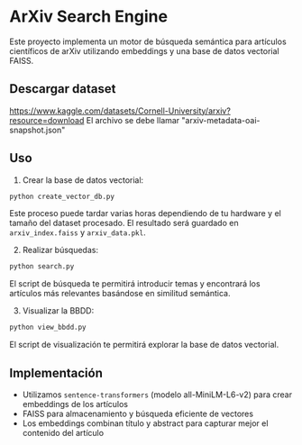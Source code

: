 # ArXiv Search Engine

Este proyecto implementa un motor de búsqueda semántica para artículos científicos de arXiv utilizando embeddings y una base de datos vectorial FAISS.

## Descargar dataset
https://www.kaggle.com/datasets/Cornell-University/arxiv?resource=download 
El archivo se debe llamar "arxiv-metadata-oai-snapshot.json"

## Uso

1. Crear la base de datos vectorial:
```bash
python create_vector_db.py
```
Este proceso puede tardar varias horas dependiendo de tu hardware y el tamaño del dataset procesado. El resultado será guardado en `arxiv_index.faiss` y `arxiv_data.pkl`.

2. Realizar búsquedas:
```bash
python search.py
```

El script de búsqueda te permitirá introducir temas y encontrará los artículos más relevantes basándose en similitud semántica.

3. Visualizar la BBDD:
```bash
python view_bbdd.py
```

El script de visualización te permitirá explorar la base de datos vectorial.

## Implementación

- Utilizamos `sentence-transformers` (modelo all-MiniLM-L6-v2) para crear embeddings de los artículos
- FAISS para almacenamiento y búsqueda eficiente de vectores
- Los embeddings combinan título y abstract para capturar mejor el contenido del artículo
